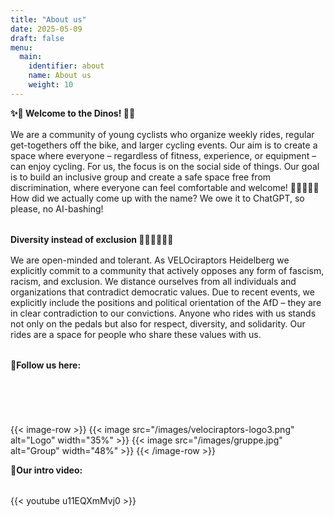 ```yaml
---
title: "About us"
date: 2025-05-09
draft: false
menu:
  main:
    identifier: about
    name: About us
    weight: 10
---
```


**✨🦕 Welcome to the Dinos! 🦖✨**  
<div style="margin-top: 1.0rem;"></div>
We are a community of young cyclists who organize weekly rides, regular get-togethers off the bike, and larger cycling events. Our aim is to create a space where everyone – regardless of fitness, experience, or equipment – can enjoy cycling. For us, the focus is on the social side of things. Our goal is to build an inclusive group and create a safe space free from discrimination, where everyone can feel comfortable and welcome! 🚴‍♀️🚴‍♂️🚴 How did we actually come up with the name? We owe it to ChatGPT, so please, no AI-bashing! 
<div style="margin-top: 2.0rem;"></div>

**Diversity instead of exclusion ✊🏻✊🏽✊🏿**  
<div style="margin-top: 1.0rem;"></div>
We are open-minded and tolerant. As VELOciraptors Heidelberg we explicitly commit to a community that actively opposes any form of fascism, racism, and exclusion. We distance ourselves from all individuals and organizations that contradict democratic values. Due to recent events, we explicitly include the positions and political orientation of the AfD – they are in clear contradiction to our convictions. Anyone who rides with us stands not only on the pedals but also for respect, diversity, and solidarity. Our rides are a space for people who share these values with us.  
<div style="margin-top: 2.0rem;"></div>

**📸Follow us here:**  
<div style="margin-top: 2.0rem;"></div>

<div style="display: flex; justify-content: space-between; gap: 0.5rem; align-items: center; width: 150px;">
  <a href="https://www.instagram.com/velociraptorsheidelberg/" target="_blank" rel="noopener">
    <span style="display: inline-block; width: 40px; height: 40px; background-image: url('/images/icons/instagram.png'); background-size: contain; background-repeat: no-repeat;"></span>
  </a>
  <a href="https://www.strava.com/clubs/1194781" target="_blank" rel="noopener">
    <span style="display: inline-block; width: 40px; height: 40px; background-image: url('/images/icons/strava.png'); background-size: contain; background-repeat: no-repeat;"></span>
  </a>
  <a href="https://chat.whatsapp.com/CcJK63CQQ4t40IJj1h1R6x" target="_blank" rel="noopener">
    <span style="display: inline-block; width: 40px; height: 40px; background-image: url('/images/icons/whatsapp.png'); background-size: contain; background-repeat: no-repeat;"></span>
  </a>
</div>

{{< image-row >}}
  {{< image src="/images/velociraptors-logo3.png" alt="Logo" width="35%" >}}
  {{< image src="/images/gruppe.jpg" alt="Group" width="48%" >}}
{{< /image-row >}}

**🎥Our intro video:**  
<div style="margin-top: 2.0rem;"></div>
{{< youtube u11EQXmMvj0 >}}
